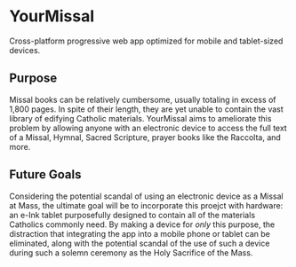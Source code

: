 # YourMissal

Cross-platform progressive web app optimized for mobile and tablet-sized devices.

## Purpose
Missal books can be relatively cumbersome, usually totaling in excess of 1,800 pages. In spite of their length, they are yet unable to contain the vast library of edifying Catholic materials. YourMissal aims to ameliorate this problem by allowing anyone with an electronic device to access the full text of a Missal, Hymnal, Sacred Scripture, prayer books like the Raccolta, and more.

## Future Goals
Considering the potential scandal of using an electronic device as a Missal at Mass, the ultimate goal will be to incorporate this proejct with hardware: an e-Ink tablet purposefully designed to contain all of the materials Catholics commonly need. By making a device for *only* this purpose, the distraction that integrating the app into a mobile phone or tablet can be eliminated, along with the potential scandal of the use of such a device during such a solemn ceremony as the Holy Sacrifice of the Mass.
